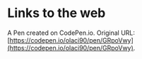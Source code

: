 # Links to the web

A Pen created on CodePen.io. Original URL: [https://codepen.io/olaci90/pen/GRpoVwy](https://codepen.io/olaci90/pen/GRpoVwy).


